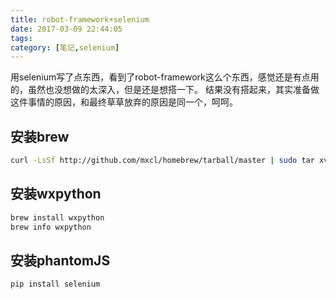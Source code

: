 ```yaml
---
title: robot-framework+selenium
date: 2017-03-09 22:44:05
tags:
category: [笔记,selenium]
---
```

用selenium写了点东西，看到了robot-framework这么个东西，感觉还是有点用的，虽然也没想做的太深入，但是还是想搭一下。
结果没有搭起来，其实准备做这件事情的原因，和最终草草放弃的原因是同一个，呵呵。
<!--more-->
## 安装brew ##

```sh
curl -LsSf http://github.com/mxcl/homebrew/tarball/master | sudo tar xvz -C/usr/local --strip 1
```

## 安装wxpython ##

```sh
brew install wxpython
brew info wxpython
```

## 安装phantomJS ##

```sh
pip install selenium
```